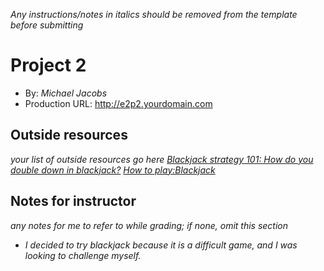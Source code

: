 *Any instructions/notes in italics should be removed from the template before submitting* 

# Project 2
+ By: *Michael Jacobs*
+ Production URL: <http://e2p2.yourdomain.com>

## Outside resources
*your list of outside resources go here*
*[Blackjack strategy 101: How do you double down in blackjack?](https://blog.betway.com/casino/blackjack-strategy-101-how-do-you-double-down-in-blackjack/#:~:text=The%20double%20down%20lets%20you,re%20playing%20before%20you%20start.)*
*[How to play:Blackjack](https://bicyclecards.com/how-to-play/blackjack/)*



## Notes for instructor
*any notes for me to refer to while grading; if none, omit this section*
+ _I decided to try blackjack because it is a difficult game, and I was looking to challenge myself._